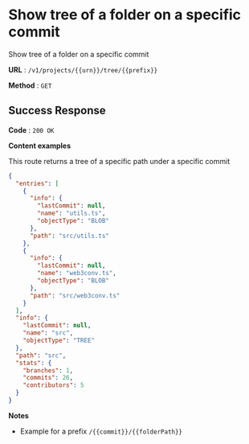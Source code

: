 # Show tree of a folder on a specific commit

Show tree of a folder on a specific commit

**URL** : `/v1/projects/{{urn}}/tree/{{prefix}}`

**Method** : `GET`

## Success Response

**Code** : `200 OK`

**Content examples**

This route returns a tree of a specific path under a specific commit

```json
{
  "entries": [
    {
      "info": {
        "lastCommit": null,
        "name": "utils.ts",
        "objectType": "BLOB"
      },
      "path": "src/utils.ts"
    },
    {
      "info": {
        "lastCommit": null,
        "name": "web3conv.ts",
        "objectType": "BLOB"
      },
      "path": "src/web3conv.ts"
    }
  ],
  "info": {
    "lastCommit": null,
    "name": "src",
    "objectType": "TREE"
  },
  "path": "src",
  "stats": {
    "branches": 1,
    "commits": 26,
    "contributors": 5
  }
}
```

**Notes**

* Example for a prefix `/{{commit}}/{{folderPath}}`
